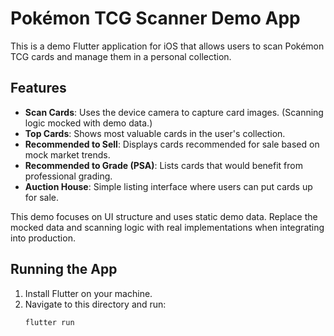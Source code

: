 # Pokémon TCG Scanner Demo App

This is a demo Flutter application for iOS that allows users to scan Pokémon TCG cards and manage them in a personal collection.

## Features

- **Scan Cards**: Uses the device camera to capture card images. (Scanning logic mocked with demo data.)
- **Top Cards**: Shows most valuable cards in the user's collection.
- **Recommended to Sell**: Displays cards recommended for sale based on mock market trends.
- **Recommended to Grade (PSA)**: Lists cards that would benefit from professional grading.
- **Auction House**: Simple listing interface where users can put cards up for sale.

This demo focuses on UI structure and uses static demo data. Replace the mocked data and scanning logic with real implementations when integrating into production.

## Running the App

1. Install Flutter on your machine.
2. Navigate to this directory and run:
   ```bash
   flutter run
   ```

